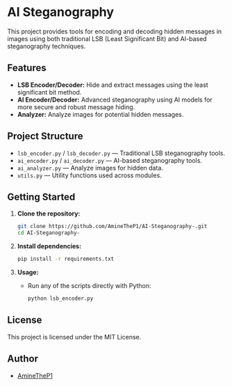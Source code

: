 # AI Steganography

This project provides tools for encoding and decoding hidden messages in images using both traditional LSB (Least Significant Bit) and AI-based steganography techniques.

## Features

- **LSB Encoder/Decoder:** Hide and extract messages using the least significant bit method.
- **AI Encoder/Decoder:** Advanced steganography using AI models for more secure and robust message hiding.
- **Analyzer:** Analyze images for potential hidden messages.

## Project Structure

- `lsb_encoder.py` / `lsb_decoder.py` — Traditional LSB steganography tools.
- `ai_encoder.py` / `ai_decoder.py` — AI-based steganography tools.
- `ai_analyzer.py` — Analyze images for hidden data.
- `utils.py` — Utility functions used across modules.

## Getting Started

1. **Clone the repository:**
   ```sh
   git clone https://github.com/AmineTheP1/AI-Steganography-.git
   cd AI-Steganography-
   ```

2. **Install dependencies:**
   ```sh
   pip install -r requirements.txt
   ```


3. **Usage:**
   - Run any of the scripts directly with Python:
     ```sh
     python lsb_encoder.py
     ```

## License

This project is licensed under the MIT License.

## Author

- [AmineTheP1](https://github.com/AmineTheP1) 
